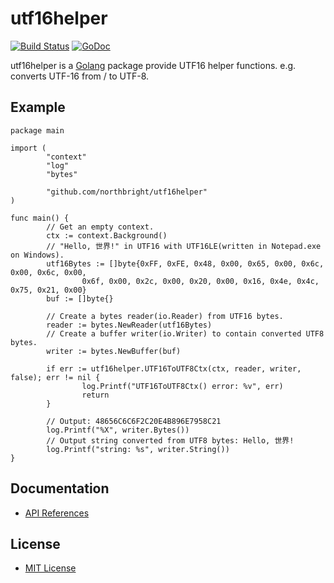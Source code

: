 # utf16helper

[![Build Status](https://travis-ci.org/northbright/utf16helper.svg?branch=master)](https://travis-ci.org/northbright/utf16helper)
[![GoDoc](https://godoc.org/github.com/northbright/utf16helper?status.svg)](https://godoc.org/github.com/northbright/utf16helper)

utf16helper is a [Golang](https://golang.org) package provide UTF16 helper functions.
e.g. converts UTF-16 from / to UTF-8.

## Example
```
package main

import (
        "context"
        "log"
        "bytes"

        "github.com/northbright/utf16helper"
)

func main() {
        // Get an empty context.
        ctx := context.Background()
        // "Hello, 世界!" in UTF16 with UTF16LE(written in Notepad.exe on Windows).
        utf16Bytes := []byte{0xFF, 0xFE, 0x48, 0x00, 0x65, 0x00, 0x6c, 0x00, 0x6c, 0x00,
                0x6f, 0x00, 0x2c, 0x00, 0x20, 0x00, 0x16, 0x4e, 0x4c, 0x75, 0x21, 0x00}
        buf := []byte{}

        // Create a bytes reader(io.Reader) from UTF16 bytes.
        reader := bytes.NewReader(utf16Bytes)
        // Create a buffer writer(io.Writer) to contain converted UTF8 bytes.
        writer := bytes.NewBuffer(buf)

        if err := utf16helper.UTF16ToUTF8Ctx(ctx, reader, writer, false); err != nil {
                log.Printf("UTF16ToUTF8Ctx() error: %v", err)
                return
        }

        // Output: 48656C6C6F2C20E4B896E7958C21
        log.Printf("%X", writer.Bytes())
        // Output string converted from UTF8 bytes: Hello, 世界!
        log.Printf("string: %s", writer.String())
}
```

## Documentation
* [API References](https://godoc.org/github.com/northbright/utf16helper)

## License
* [MIT License](./LICENSE)

